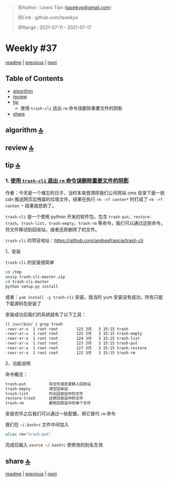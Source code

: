 > @Author  : Lewis Tian (taseikyo@gmail.com)
>
> @Link    : github.com/taseikyo
>
> @Range   : 2021-07-11 - 2021-07-17

# Weekly #37

[readme](../README.md) | [previous](202107W2.md) | [next](202107W4.md)

## Table of Contents

- [algorithm](#algorithm-)
- [review](#review-)
- [tip](#tip-)
    - 使用 `trash-cli` 逃出 `rm` 命令误删除重要文件的阴影
- [share](#share-)

## algorithm [🔝](#weekly-37)

## review [🔝](#weekly-37)

## tip [🔝](#weekly-37)

### 1. [使用 `trash-cli` 逃出 `rm` 命令误删除重要文件的阴影](https://www.cnblogs.com/saneri/p/5239518.html)

作者：今天是一个难忘的日子，当时本来想清除我们公司网站 cms 目录下面一些 cdn 推送网页后残留的垃圾文件，结果在执行 `rm -rf conten*` 时打成了 `rm -rf conten *` 结果就悲剧了。

`trash-cli` 是一个使用 python 开发的软件包，包含 `trash-put`、`restore-trash`、`trash-list`、`trash-empty`、`trash-rm` 等命令，我们可以通过这些命令，将文件移动到回收站，或者还原删除了的文件。

`trash-cli` 的项目地址：https://github.com/andreafrancia/trash-cli

1、安装

`trash-cli` 的安装很简单


```Bash
cd /tmp
unzip trash-cli-master.zip
cd trash-cli-master
python setup.py install
```

或者：`yum install -y trash-cli` 安装，我当时 yum 安装没有成功，所有只能下载源码包安装了

安装成功后我们的系统就有了以下工具：

```Bash
ll /usr/bin/ | grep trash
-rwxr-xr-x  1 root root        123 3月   3 15:15 trash
-rwxr-xr-x  1 root root        125 3月   3 15:15 trash-empty
-rwxr-xr-x  1 root root        124 3月   3 15:15 trash-list
-rwxr-xr-x  1 root root        123 3月   3 15:15 trash-put
-rwxr-xr-x  1 root root        127 3月   3 15:15 trash-restore
-rwxr-xr-x  1 root root        122 3月   3 15:15 trash-rm
```

2、功能说明

命令概览：

```Bash
trash-put          将文件或目录移入回收站
trash-empty        清空回收站
trash-list         列出回收站中的文件
restore-trash      还原回收站中的文件
trash-rm           删除回首站中的单个文件
```

安装完毕之后我们可以通过一些配置，用它替代 `rm` 命令

我们在 `~/.bashrc` 文件中间加入

```bash
alias rm="trush-put"
```

完成后输入 `source ~/.bashrc` 使修改的别名生效

## share [🔝](#weekly-37)

[readme](../README.md) | [previous](202107W2.md) | [next](202107W4.md)
